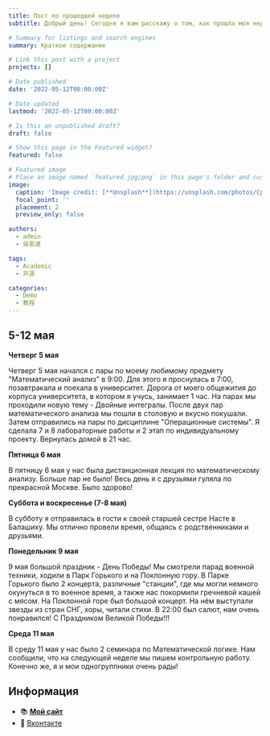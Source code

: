 ```yaml
---
title: Пост по прошедшей неделе
subtitle: Добрый день! Сегодня я вам расскажу о том, как прошла моя неделя!

# Summary for listings and search engines
summary: Краткое содержание

# Link this post with a project
projects: []

# Date published
date: '2022-05-12T00:00:00Z'

# Date updated
lastmod: '2022-05-12T00:00:00Z'

# Is this an unpublished draft?
draft: false

# Show this page in the Featured widget?
featured: false

# Featured image
# Place an image named `featured.jpg/png` in this page's folder and customize its options here.
image:
  caption: 'Image credit: [**Unsplash**](https://unsplash.com/photos/CpkOjOcXdUY)'
  focal_point: ''
  placement: 2
  preview_only: false

authors:
  - admin
  - 吳恩達

tags:
  - Academic
  - 开源

categories:
  - Demo
  - 教程
---
```


## 5-12 мая

**Четверг 5 мая**

Четверг 5 мая начался с пары по моему любимому предмету "Математический анализ" в 9:00. Для этого я проснулась в 7:00, позавтракала и поехала в университет. Дорога от моего общежития до корпуса университета, в котором я учусь, занимает 1 час. На парах мы проходили новую тему - Двойные интегралы. После двух пар математического анализа мы пошли в столовую и вкусно покушали. Затем отправились на пары по дисциплине "Операционные системы". Я сделала 7 и 8 лабораторные работы и 2 этап по индивидуальному проекту. Вернулась домой в 21 час.


**Пятница 6 мая**

В пятницу 6 мая у нас была дистанционная лекция по математическому анализу. Больше пар не было! Весь день я с друзьями гуляла по прекрасной Москве. Было здорово!

**Суббота и воскресенье (7-8 мая)**

В субботу я отправилась в гости к своей старшей сестре Насте в Балашиху. Мы отлично провели время, общаясь с родственниками и друзьями.

**Понедельник 9 мая**

9 мая большой праздник - День Победы! Мы смотрели парад военной техники, ходили в Парк Горького и на Поклонную гору. В Парке Горького было 2 концерта, различные "станции", где мы могли немного окунуться в то военное время, а также нас покормили гречневой кашей с мясом. На Поклонной горе был большой концерт. На нём выступали звезды из стран СНГ, хоры, читали стихи. В 22:00 был салют, нам очень понравился! С Праздником Великой Победы!!!

**Среда 11 мая**

В среду 11 мая у нас было 2 семинара по Математической логике. Нам сообщили, что на следующей неделе мы пишем контрольную работу. Конечно же, я и мои одногруппники очень рады!


## Информация


- 📚 [**Мой сайт**](https://kvpodjhyarova.github.io/post/getting-started/)
- 💬 [Вконтакте](https://vk.com/ksupod) 






